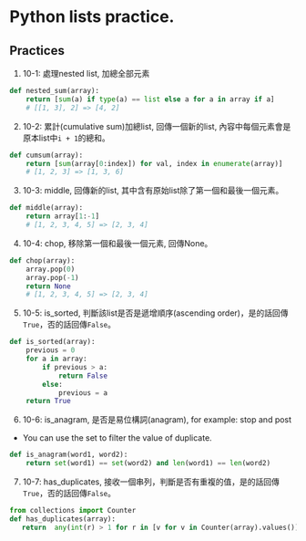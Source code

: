 # Python lists practice.

## Practices
1. 10-1: 處理nested list, 加總全部元素
```python
def nested_sum(array):
    return [sum(a) if type(a) == list else a for a in array if a]
    # [[1, 3], 2] => [4, 2]
```
2. 10-2: 累計(cumulative sum)加總list, 回傳一個新的list, 內容中每個元素會是原本list中`i + 1`的總和。
```python
def cumsum(array):
    return [sum(array[0:index]) for val, index in enumerate(array)]
    # [1, 2, 3] => [1, 3, 6]
```
3. 10-3: middle, 回傳新的list, 其中含有原始list除了第一個和最後一個元素。
```python
def middle(array):
    return array[1:-1]
    # [1, 2, 3, 4, 5] => [2, 3, 4]
```
4. 10-4: chop, 移除第一個和最後一個元素, 回傳None。
```python
def chop(array):
    array.pop(0)
    array.pop(-1)
    return None
    # [1, 2, 3, 4, 5] => [2, 3, 4]
```
5. 10-5: is_sorted, 判斷該list是否是遞增順序(ascending order)，是的話回傳`True`，否的話回傳`False`。
```python
def is_sorted(array):
    previous = 0
    for a in array:
        if previous > a:
            return False
        else:
            previous = a
    return True
```
6. 10-6: is_anagram, 是否是易位構詞(anagram), for example: stop and post
* You can use the set to filter the value of duplicate.
```python
def is_anagram(word1, word2):
    return set(word1) == set(word2) and len(word1) == len(word2)
```
7. 10-7: has_duplicates, 接收一個串列，判斷是否有重複的值，是的話回傳`True`，否的話回傳`False`。
```python
from collections import Counter
def has_duplicates(array):
   return  any(int(r) > 1 for r in [v for v in Counter(array).values()])
```

